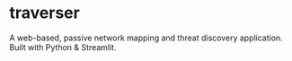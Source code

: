 # traverser
A web-based, passive network mapping and threat discovery application. Built with Python &amp; Streamlit.
